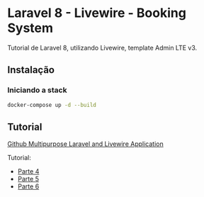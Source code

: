 # Laravel 8 - Livewire - Booking System

Tutorial de Laravel 8, utilizando Livewire, template Admin LTE v3.

## Instalação

### Iniciando a stack

```bash
docker-compose up -d --build
```

## Tutorial

[Github Multipurpose Laravel and Livewire Application](https://github.com/clovon/Multipurpose-Laravel-and-Livewire-Application)

Tutorial:
* [Parte 4](https://www.youtube.com/watch?v=CBL17MxWi_4&list=PLGg3vnFos8GMxYSWRBce3LH_SREan7my8&index=4)
* [Parte 5](https://www.youtube.com/watch?v=AKX-SJ2zMG8&list=PLGg3vnFos8GMxYSWRBce3LH_SREan7my8&index=5)
* [Parte 6](https://www.youtube.com/watch?v=oiJiw9h_uec&list=PLGg3vnFos8GMxYSWRBce3LH_SREan7my8&index=6)
